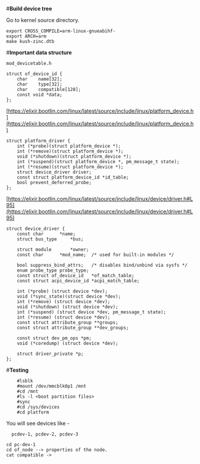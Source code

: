 #**Build device tree**

Go to kernel source directory.


	export CROSS_COMPILE=arm-linux-gnueabihf-
	export ARCH=arm
	make kush-zinc.dtb
	
#**Important data structure**

	mod_devicetable.h
	
	struct of_device_id {
		char	name[32];
		char	type[32];
		char	compatible[128];
		const void *data;
	};

[https://elixir.bootlin.com/linux/latest/source/include/linux/platform_device.h](https://elixir.bootlin.com/linux/latest/source/include/linux/platform_device.h) 

	struct platform_driver {
		int (*probe)(struct platform_device *);
		int (*remove)(struct platform_device *);
		void (*shutdown)(struct platform_device *);
		int (*suspend)(struct platform_device *, pm_message_t state);
		int (*resume)(struct platform_device *);
		struct device_driver driver;
		const struct platform_device_id *id_table;
		bool prevent_deferred_probe;
	};

[https://elixir.bootlin.com/linux/latest/source/include/linux/device/driver.h#L95](https://elixir.bootlin.com/linux/latest/source/include/linux/device/driver.h#L95) 

	struct device_driver {
		const char		*name;
		struct bus_type		*bus;
	
		struct module		*owner;
		const char		*mod_name;	/* used for built-in modules */
	
		bool suppress_bind_attrs;	/* disables bind/unbind via sysfs */
		enum probe_type probe_type;
		const struct of_device_id	*of_match_table;
		const struct acpi_device_id	*acpi_match_table;
	
		int (*probe) (struct device *dev);
		void (*sync_state)(struct device *dev);
		int (*remove) (struct device *dev);
		void (*shutdown) (struct device *dev);
		int (*suspend) (struct device *dev, pm_message_t state);
		int (*resume) (struct device *dev);
		const struct attribute_group **groups;
		const struct attribute_group **dev_groups;
	
		const struct dev_pm_ops *pm;
		void (*coredump) (struct device *dev);
	
		struct driver_private *p;
	};

#**Testing**

		#lsblk
		#mount /dev/mmcblk0p1 /mnt
		#cd /mnt 
		#ls -l <boot partition files>
		#sync
		#cd /sys/devices 
		#cd platform 
		
You will see devices like - 

	  pcdev-1, pcdev-2, pcdev-3 

	cd pc-dev-1 
	cd of_node --> properties of the node. 
	cat compatible ->
        
        
